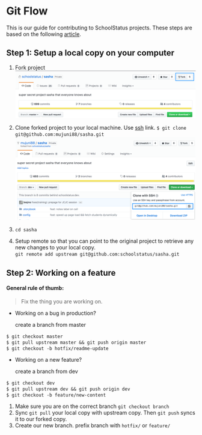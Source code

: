 # Git Flow

This is our guide for contributing to SchoolStatus projects. These steps are based on the following [article](https://akrabat.com/the-beginners-guide-to-contributing-to-a-github-project/).

## Step 1: Setup a local copy on your computer

1. Fork project  
   ![](/assets/schoolstatus_sasha__super_secret_project_sasha_that_everyone_knows_about.png)

2. Clone forked project to your local machine. Use [ssh](https://help.github.com/articles/adding-a-new-ssh-key-to-your-github-account/) link. `$ git clone git@github.com:mujuni88/sasha.git`  
   ![](/assets/mujuni88_sasha__super_secret_project_sasha_that_everyone_knows_about.png)

3. `cd sasha`

4. Setup remote so that you can point to the original project to retrieve any new changes to your local copy.   
   `git remote add upstream git@github.com:schoolstatus/sasha.git`

## Step 2: Working on a feature

#### General rule of thumb:
> Fix the thing you are working on.

* Working on a bug in production?

  create a branch from master

```
$ git checkout master
$ git pull upstream master && git push origin master
$ git checkout -b hotfix/readme-update
```

* Working on a new feature?

  create a branch from dev

```
$ git checkout dev
$ git pull upstream dev && git push origin dev
$ git checkout -b feature/new-content
```
1. Make sure you are on the correct branch
`git checkout branch`
2. Sync `git pull` your local copy with upstream copy. Then `git push` syncs it to our forked copy. 
3. Create our new branch. prefix branch with `hotfix/` or `feature/`



